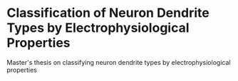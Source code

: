 # Classification of Neuron Dendrite Types by Electrophysiological Properties
Master's thesis on classifying neuron dendrite types by electrophysiological properties
